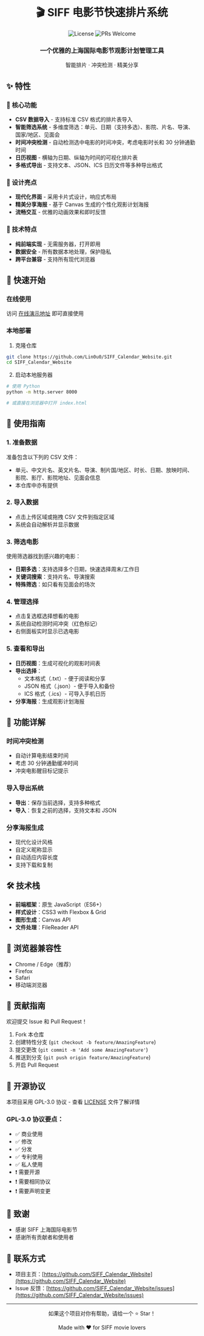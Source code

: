 <h1 style="text-align: center;">🎬 SIFF 电影节快速排片系统</h1>

<div align="center">
  <img src="https://img.shields.io/badge/license-GPL--3.0-green.svg" alt="License">
  <img src="https://img.shields.io/badge/PRs-welcome-brightgreen.svg" alt="PRs Welcome">
</div>

<div align="center">
  <h3>一个优雅的上海国际电影节观影计划管理工具</h3>
  <p>智能排片 · 冲突检测 · 精美分享</p>
</div>

## ✨ 特性

### 🎯 核心功能
- **CSV 数据导入** - 支持标准 CSV 格式的排片表导入
- **智能筛选系统** - 多维度筛选：单元、日期（支持多选）、影院、片名、导演、国家/地区、见面会
- **时间冲突检测** - 自动检测选中电影的时间冲突，考虑电影时长和 30 分钟通勤时间
- **日历视图** - 横轴为日期、纵轴为时间的可视化排片表
- **多格式导出** - 支持文本、JSON、ICS 日历文件等多种导出格式

### 🎨 设计亮点
- **现代化界面** - 采用卡片式设计，响应式布局
- **精美分享海报** - 基于 Canvas 生成的个性化观影计划海报
- **流畅交互** - 优雅的动画效果和即时反馈

### 🔧 技术特点
- **纯前端实现** - 无需服务器，打开即用
- **数据安全** - 所有数据本地处理，保护隐私
- **跨平台兼容** - 支持所有现代浏览器

## 🚀 快速开始

### 在线使用
访问 [在线演示地址](https://siff-calendar-website.vercel.app/) 即可直接使用

### 本地部署
1. 克隆仓库
```bash
git clone https://github.com/Lin0u0/SIFF_Calendar_Website.git
cd SIFF_Calendar_Website
```

2. 启动本地服务器
```bash
# 使用 Python
python -m http.server 8000

# 或直接在浏览器中打开 index.html
```

## 📖 使用指南

### 1. 准备数据
准备包含以下列的 CSV 文件：
- 单元、中文片名、英文片名、导演、制片国/地区、时长、日期、放映时间、影院、影厅、影院地址、见面会信息
- 本仓库中亦有提供

### 2. 导入数据
- 点击上传区域或拖拽 CSV 文件到指定区域
- 系统会自动解析并显示数据

### 3. 筛选电影
使用筛选器找到感兴趣的电影：
- **日期多选**：支持选择多个日期，快速选择周末/工作日
- **关键词搜索**：支持片名、导演搜索
- **特殊筛选**：如只看有见面会的场次

### 4. 管理选择
- 点击复选框选择想看的电影
- 系统自动检测时间冲突（红色标记）
- 右侧面板实时显示已选电影

### 5. 查看和导出
- **日历视图**：生成可视化的观影时间表
- **导出选择**：
  - 文本格式（.txt）- 便于阅读和分享
  - JSON 格式（.json）- 便于导入和备份
  - ICS 格式（.ics）- 可导入手机日历
- **分享海报**：生成观影计划海报

## 🎯 功能详解

### 时间冲突检测
- 自动计算电影结束时间
- 考虑 30 分钟通勤缓冲时间
- 冲突电影醒目标记提示

### 导入导出系统
- **导出**：保存当前选择，支持多种格式
- **导入**：恢复之前的选择，支持文本和 JSON

### 分享海报生成
- 现代化设计风格
- 自定义昵称显示
- 自动适应内容长度
- 支持下载和复制

## 🛠️ 技术栈

- **前端框架**：原生 JavaScript（ES6+）
- **样式设计**：CSS3 with Flexbox & Grid
- **图形生成**：Canvas API
- **文件处理**：FileReader API

## 📱 浏览器兼容性

- Chrome / Edge（推荐）
- Firefox
- Safari
- 移动端浏览器

## 🤝 贡献指南

欢迎提交 Issue 和 Pull Request！

1. Fork 本仓库
2. 创建特性分支 (`git checkout -b feature/AmazingFeature`)
3. 提交更改 (`git commit -m 'Add some AmazingFeature'`)
4. 推送到分支 (`git push origin feature/AmazingFeature`)
5. 开启 Pull Request

## 📄 开源协议

本项目采用 GPL-3.0 协议 - 查看 [LICENSE](LICENSE) 文件了解详情

### GPL-3.0 协议要点：
- ✅ 商业使用
- ✅ 修改
- ✅ 分发
- ✅ 专利使用
- ✅ 私人使用
- ❗ 需要开源
- ❗ 需要相同协议
- ❗ 需要声明变更

## 🙏 致谢

- 感谢 SIFF 上海国际电影节
- 感谢所有贡献者和使用者

## 📮 联系方式

- 项目主页：[https://github.com/SIFF_Calendar_Website](https://github.com/SIFF_Calendar_Website)
- Issue 反馈：[https://github.com/SIFF_Calendar_Website/issues](https://github.com/SIFF_Calendar_Website/issues)

---

<div align="center">
  <p>如果这个项目对你有帮助，请给一个 ⭐️ Star！</p>
  <p>Made with ❤️ for SIFF movie lovers</p>
</div>
